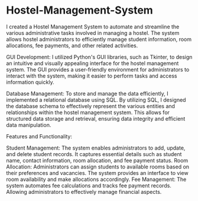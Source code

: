 # Hostel-Management-System
 I created a Hostel Management System to automate and streamline the various administrative tasks involved in managing a hostel. The system allows hostel administrators to efficiently manage student information, room allocations, fee payments, and other related activities.

GUI Development:
I utilized Python's GUI libraries, such as Tkinter, to design an intuitive and visually appealing interface for the hostel management system. The GUI provides a user-friendly environment for administrators to interact with the system, making it easier to perform tasks and access information quickly.

Database Management:
To store and manage the data efficiently, I implemented a relational database using SQL. By utilizing SQL, I designed the database schema to effectively represent the various entities and relationships within the hostel management system. This allows for structured data storage and retrieval, ensuring data integrity and efficient data manipulation.

Features and Functionality:

Student Management: The system enables administrators to add, update, and delete student records. It captures essential details such as student name, contact information, room allocation, and fee payment status.
Room Allocation: Administrators can assign students to available rooms based on their preferences and vacancies. The system provides an interface to view room availability and make allocations accordingly.
Fee Management: The system automates fee calculations and tracks fee payment records. Allowing administrators to effectively manage financial aspects.
